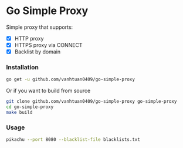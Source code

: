 # Go Simple Proxy

Simple proxy that supports:
- [x] HTTP proxy
- [x] HTTPS proxy via CONNECT
- [x] Backlist by domain

### Installation

```sh
go get -u github.com/vanhtuan0409/go-simple-proxy
```

Or if you want to build from source

```sh
git clone github.com/vanhtuan0409/go-simple-proxy go-simple-proxy
cd go-simple-proxy
make build
```

### Usage

```sh
pikachu --port 8080 --blacklist-file blacklists.txt
```
